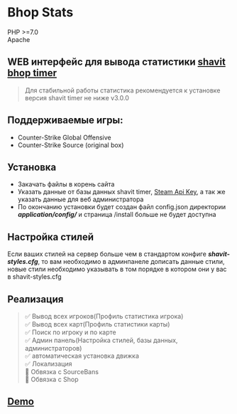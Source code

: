 # Bhop Stats
PHP >=7.0  
Apache  

## WEB интерфейс для вывода статистики [shavit bhop timer](https://github.com/shavitush/bhoptimer)
> Для стабильной работы статистика рекомендуется к установке версия shavit timer не ниже v3.0.0 

## Поддерживаемые игры:
+ Counter-Strike Global Offensive
+ Counter-Strike Source (original box)

## Установка
+ Закачать файлы в корень сайта
+ Указать данные от базы данных shavit timer, [Steam Api Key](https://steamcommunity.com/dev), а так же указать данные для веб администратора
+ По окончанию установки будет создан файл config.json директории ***application/config/*** и страница /install больше не будет доступна

## Настройка стилей
Если ваших стилей на сервер больше чем в стандартом конфиге ***shavit-styles.cfg***, то вам необходимо в админпанеле дописать данные стили, новые стили необходимо указывать в том порядке в котором они у вас в shavit-styles.cfg
  
## Реализация
> :white_check_mark: Вывод всех игроков(Профиль статистика игрока)  
> :white_check_mark: Вывод всех карт(Профиль статистики карты)  
> :white_check_mark: Поиск по игроку и по карте  
> :white_check_mark: Админ панель(Настройка стилей, базы данных, администраторов)  
> :white_check_mark: автоматическая установка движка  
> :white_check_mark: Локализация  
> :black_square_button: Обвязка с SourceBans  
> :black_square_button: Обвязка с Shop  
## [Demo](https://demo.game-lab.su/)
